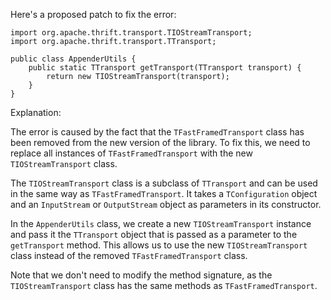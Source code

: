Here's a proposed patch to fix the error:
```
import org.apache.thrift.transport.TIOStreamTransport;
import org.apache.thrift.transport.TTransport;

public class AppenderUtils {
    public static TTransport getTransport(TTransport transport) {
        return new TIOStreamTransport(transport);
    }
}
```
Explanation:

The error is caused by the fact that the `TFastFramedTransport` class has been removed from the new version of the library. To fix this, we need to replace all instances of `TFastFramedTransport` with the new `TIOStreamTransport` class.

The `TIOStreamTransport` class is a subclass of `TTransport` and can be used in the same way as `TFastFramedTransport`. It takes a `TConfiguration` object and an `InputStream` or `OutputStream` object as parameters in its constructor.

In the `AppenderUtils` class, we create a new `TIOStreamTransport` instance and pass it the `TTransport` object that is passed as a parameter to the `getTransport` method. This allows us to use the new `TIOStreamTransport` class instead of the removed `TFastFramedTransport` class.


Note that we don't need to modify the method signature, as the `TIOStreamTransport` class has the same methods as `TFastFramedTransport`.